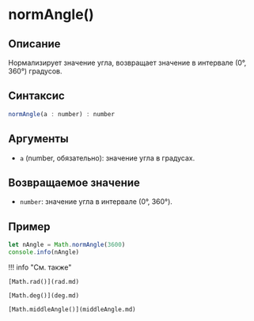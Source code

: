 # normAngle()

## Описание
Нормализирует значение угла, возвращает значение в интервале (0°, 360°) градусов.

## Синтаксис
```javascript
normAngle(a : number) : number
``` 

## Аргументы
- `a` (number, обязательно): значение угла в градусах.

## Возвращаемое значение
- `number`: значение угла в интервале (0°, 360°).

## Пример
``` javascript linenums="1"
let nAngle = Math.normAngle(3600)
console.info(nAngle)
``` 

!!! info "См. также"

    [Math.rad()](rad.md)

    [Math.deg()](deg.md)

    [Math.middleAngle()](middleAngle.md)
